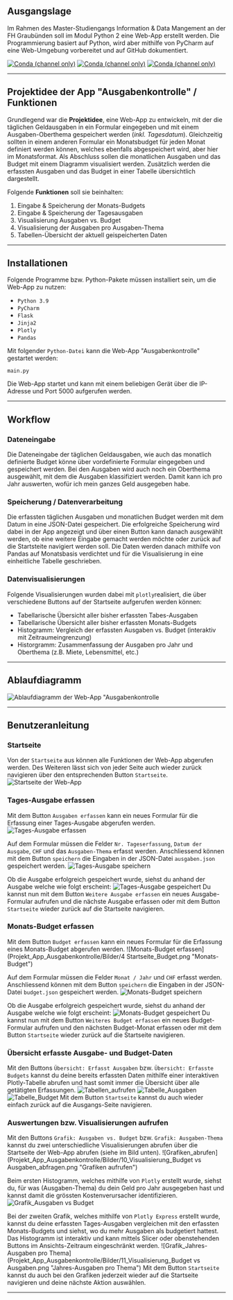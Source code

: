 ## Ausgangslage
<!-- Italics -->
Im Rahmen des Master-Studiengangs Information & Data Mangement
an der FH Graubünden soll im Modul Python 2 eine Web-App erstellt werden. Die Programmierung basiert auf Python, wird aber 
mithilfe von PyCharm auf eine Web-Umgebung vorbereitet und auf GitHub dokumentiert.

<a target="_blank" rel="noopener noreferrer" href="https://camo.githubusercontent.com/b1a81d68a7cffef3273afc5011b0b6a38f0c729e7fb02e3856fee56a4f647b33/68747470733a2f2f696d672e736869656c64732e696f2f636f6e64612f766e2f636f6e64612d666f7267652f666c61736b3f6c6162656c3d666c61736b"><img src="https://camo.githubusercontent.com/b1a81d68a7cffef3273afc5011b0b6a38f0c729e7fb02e3856fee56a4f647b33/68747470733a2f2f696d672e736869656c64732e696f2f636f6e64612f766e2f636f6e64612d666f7267652f666c61736b3f6c6162656c3d666c61736b" alt="Conda (channel only)" data-canonical-src="https://img.shields.io/conda/vn/conda-forge/flask?label=flask" style="max-width:100%;"></a>
<a target="_blank" rel="noopener noreferrer" href="https://camo.githubusercontent.com/1f00adb12c4601486913e8aad8d6c27b42652d1fae54829e3fb6398dbb938ebd/68747470733a2f2f696d672e736869656c64732e696f2f636f6e64612f766e2f636f6e64612d666f7267652f6a696e6a61323f6c6162656c3d6a696e6a6132"><img src="https://camo.githubusercontent.com/1f00adb12c4601486913e8aad8d6c27b42652d1fae54829e3fb6398dbb938ebd/68747470733a2f2f696d672e736869656c64732e696f2f636f6e64612f766e2f636f6e64612d666f7267652f6a696e6a61323f6c6162656c3d6a696e6a6132" alt="Conda (channel only)" data-canonical-src="https://img.shields.io/conda/vn/conda-forge/jinja2?label=jinja2" style="max-width:100%;"></a>
<a target="_blank" rel="noopener noreferrer" href="https://camo.githubusercontent.com/b55d49138f212e4d36e9cc00fa0e24725bc459b34cc730df940c575d3ab7eb6f/68747470733a2f2f696d672e736869656c64732e696f2f636f6e64612f766e2f636f6e64612d666f7267652f706c6f746c793f6c6162656c3d706c6f746c79"><img src="https://camo.githubusercontent.com/b55d49138f212e4d36e9cc00fa0e24725bc459b34cc730df940c575d3ab7eb6f/68747470733a2f2f696d672e736869656c64732e696f2f636f6e64612f766e2f636f6e64612d666f7267652f706c6f746c793f6c6162656c3d706c6f746c79" alt="Conda (channel only)" data-canonical-src="https://img.shields.io/conda/vn/conda-forge/plotly?label=plotly" style="max-width:100%;"></a>

***

## Projektidee der App "Ausgabenkontrolle" / Funktionen
<!-- Italics -->
Grundlegend war die **Projektidee**, eine Web-App zu entwickeln, mit der die täglichen
Geldausgaben in ein Formular eingegeben und mit einem Ausgaben-Oberthema gespeichert werden (*inkl. Tagesdatum*).
Gleichzeitig sollten in einem anderen Formular ein Monatsbudget für jeden Monat definiert werden
können, welches ebenfalls abgespeichert wird, aber hier im Monatsformat. Als Abschluss sollen die
monatlichen Ausgaben und das Budget mit einem Diagramm visualisiert werden. Zusätzlich werden die erfassten Ausgaben und
das Budget in einer Tabelle übersichtlich dargestellt.

Folgende **Funktionen** soll sie beinhalten:
1. Eingabe & Speicherung der Monats-Budgets
2. Eingabe & Speicherung der Tagesausgaben
3. Visualisierung Ausgaben vs. Budget
4. Visualisierung der Ausgaben pro Ausgaben-Thema
5. Tabellen-Übersicht der aktuell geispeicherten Daten

***

## Installationen
<!-- Italics -->
Folgende Programme bzw. Python-Pakete müssen installiert sein, um die Web-App zu nutzen:

* `Python 3.9`
* `PyCharm`
* `Flask`
* `Jinja2`
* `Plotly`
* `Pandas`

Mit folgender `Python-Datei` kann die Web-App "Ausgabenkontrolle" gestartet werden:

`main.py`

Die Web-App startet und kann mit einem beliebigen Gerät über die IP-Adresse und Port 5000 aufgerufen werden.

***

## Workflow
### Dateneingabe
<!-- Italics -->
Die Dateneingabe der täglichen Geldausgaben, wie auch das monatlich definierte Budget könne über vordefinierte Formular 
eingegeben und gespeichert werden. Bei den Ausgaben wird auch noch ein Oberthema ausgewählt, mit dem die Ausgaben klassifiziert
werden. Damit kann ich pro Jahr auswerten, wofür ich mein ganzes Geld ausgegeben habe.
### Speicherung / Datenverarbeitung
<!-- Italics -->
Die erfassten täglichen Ausgaben und monatlichen Budget werden mit dem Datum in eine JSON-Datei gespeichert. Die erfolgreiche
Speicherung wird dabei in der App angezeigt und über einen Button kann danach ausgewählt werden, ob eine weitere Eingabe
gemacht werden möchte oder zurück auf die Startsteite navigiert werden soll. Die Daten werden danach mithilfe von Pandas auf Monatsbasis
verdichtet und für die Visualisierung in eine einheitliche Tabelle geschrieben.
### Datenvisualisierungen
<!-- Italics -->
Folgende Visualisierungen wurden dabei mit `plotly`realisiert, die über verschiedene Buttons auf der Startseite aufgerufen werden können:

* Tabellarische Übersicht aller bisher erfassten Tabes-Ausgaben
* Tabellarische Übersicht aller bisher erfassten Monats-Budgets
* Histogramm: Vergleich der erfassten Ausgaben vs. Budget (interaktiv mit Zeitraumeingrenzung)
* Historgramm: Zusammenfassung der Ausgaben pro Jahr und Oberthema (z.B. Miete, Lebensmittel, etc.)

***

## Ablaufdiagramm
<!-- Italics -->
![Ablaufdiagramm der Web-App "Ausgabenkontrolle](Projekt_App_Ausgabenkontrolle/Bilder/Ablaufdiagramm_WebApp_Ausgabenkontrolle.jpg "Ablaufdiagramm")

***

## Benutzeranleitung
### Startseite
<!-- Italics -->
Von der `Startseite` aus können alle Funktionen der Web-App abgerufen werden. Des Weiteren lässt sich von jeder Seite auch
wieder zurück navigieren über den entsprechenden Button `Startseite`.
![Startseite der Web-App](Projekt_App_Ausgabenkontrolle/Bilder/0_Startseite_Übersicht.png "Startseite")

### Tages-Ausgabe erfassen
<!-- Italics -->
Mit dem Button `Ausgaben erfassen` kann ein neues Formular für die Erfassung einer Tages-Ausgabe abgerufen werden.
![Tages-Ausgabe erfassen](Projekt_App_Ausgabenkontrolle/Bilder/1_Startseite_Ausgaben.png "Tages-Ausgabe")

Auf dem Formular müssen die Felder `Nr. Tageserfassung`, `Datum der Ausgabe`, `CHF` und das `Ausgaben-Thema` erfasst werden.
Anschliessend können mit dem Button `speichern` die Eingaben in der JSON-Datei `ausgaben.json` gespeichert werden.
![Tages-Ausgabe speichern](Projekt_App_Ausgabenkontrolle/Bilder/2_Ausgabe_erfassen.png "Tages-Ausgabe speichern")

Ob die Ausgabe erfolgreich gespeichert wurde, siehst du anhand der Ausgabe welche wie folgt erscheint:
![Tages-Ausgabe gespeichert](Projekt_App_Ausgabenkontrolle/Bilder/3_Ausgabe_gespeichert.png "Tages-Ausgabe gespeichert")
Du kannst nun mit dem Button `Weitere Ausgabe erfassen` ein neues Ausgabe-Formular aufrufen und die nächste Ausgabe erfassen
oder mit dem Button `Startseite` wieder zurück auf die Startseite navigieren.

### Monats-Budget erfassen
<!-- Italics -->
Mit dem Button `Budget erfassen` kann ein neues Formular für die Erfassung eines Monats-Budget abgerufen werden.
![Monats-Budget erfassen](Projekt_App_Ausgabenkontrolle/Bilder/4 Startseite_Budget.png "Monats-Budget")

Auf dem Formular müssen die Felder `Monat / Jahr` und `CHF` erfasst werden.
Anschliessend können mit dem Button `speichern` die Eingaben in der JSON-Datei `budget.json` gespeichert werden.
![Monats-Budget speichern](Projekt_App_Ausgabenkontrolle/Bilder/5_Budget_erfassen.png "Monats-Budget speichern")

Ob die Ausgabe erfolgreich gespeichert wurde, siehst du anhand der Ausgabe welche wie folgt erscheint:
![Monats-Budget gespeichert](Projekt_App_Ausgabenkontrolle/Bilder/6_Budget_gespeichert.png "Monats-Budget gespeichert")
Du kannst nun mit dem Button `Weiteres Budget erfassen` ein neues Budget-Formular aufrufen und den nächsten Budget-Monat erfassen
oder mit dem Button `Startseite` wieder zurück auf die Startseite navigieren.

### Übersicht erfasste Ausgabe- und Budget-Daten 
<!-- Italics -->
Mit den Buttons `Übersicht: Erfasst Ausgaben` bzw. `Übersicht: Erfasste Budgets` kannst du deine bereits erfassten Daten
mithilfe einer interaktiven Plotly-Tabelle abrufen und hast somit immer die Übersicht über alle getätigten Erfassungen.
![Tabellen_aufrufen](Projekt_App_Ausgabenkontrolle/Bilder/7_Eingaben_in_Tabellenform.png "Tabellen aufrufen")
![Tabelle_Ausgaben](Projekt_App_Ausgabenkontrolle/Bilder/8_interaktive_Tabelle_Ausgaben.png "Tabelle Ausgaben aufrufen")
![Tabelle_Budget](Projekt_App_Ausgabenkontrolle/Bilder/9_interaktive_Tabelle_Budget.png "Tabelle Budget aufrufen")
Mit dem Button `Startseite` kannst du auch wieder einfach zurück auf die Ausgangs-Seite navigieren.

### Auswertungen bzw. Visualisierungen aufrufen
<!-- Italics -->
Mit den Buttons `Grafik: Ausgaben vs. Budget` bzw. `Grafik: Ausgaben-Thema` kannst du zwei unterschiedliche Visualisierungen
abrufen über die Startseite der Web-App abrufen (siehe im Bild unten).
![Grafiken_abrufen](Projekt_App_Ausgabenkontrolle/Bilder/10_Visualisierung_Budget vs Ausgaben_abfragen.png "Grafiken aufrufen")

Beim ersten Histogramm, welches mithilfe von `Plotly` erstellt wurde, siehst du, für was (Ausgaben-Thema) du dein Geld pro Jahr
ausgegeben hast und kannst damit die grössten Kostenverursacher identifizieren.
![Grafik_Ausgaben vs Budget](Projekt_App_Ausgabenkontrolle/Bilder/13_Visualisierung_Ausgaben-Thema.png "Ausgaben vs Budget")

Bei der zweiten Grafik, welches mithilfe von `Plotly Express` erstellt wurde, kannst du deine erfassten Tages-Ausgaben vergleichen
mit den erfassten Monats-Budgets und siehst, wo du mehr Ausgaben als budgetiert hattest. Das Histogramm ist interaktiv und 
kann mittels Slicer oder obenstehenden Buttons im Ansichts-Zeitraum eingeschränkt werden.
![Grafik_Jahres-Ausgaben pro Thema](Projekt_App_Ausgabenkontrolle/Bilder/11_Visualisierung_Budget vs Ausgaben.png "Jahres-Ausgaben pro Thema")
Mit dem Button `Startseite` kannst du auch bei den Grafiken jederzeit wieder auf die Startseite navigieren und
deine nächste Aktion auswählen.


***
